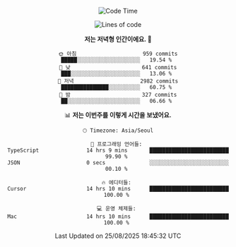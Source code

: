 <div align='center'>
 
<!--START_SECTION:waka-->
![Code Time](http://img.shields.io/badge/Code%20Time-4%2C563%20hrs%2037%20mins-blue)

![Lines of code](https://img.shields.io/badge/%EC%A0%80%EB%8A%94%20%EC%97%AC%ED%83%9C%EA%B9%8C%EC%A7%80%20-2.0%20million%20%EC%A4%84%EC%9D%98%20%EC%BD%94%EB%93%9C%EB%A5%BC%20%EC%9E%91%EC%84%B1%ED%96%88%EC%96%B4%EC%9A%94.-blue)

**저는 저녁형 인간이에요. 🦉** 

```text
🌞 아침                     959 commits         █████░░░░░░░░░░░░░░░░░░░░   19.54 % 
🌆 낮　                     641 commits         ███░░░░░░░░░░░░░░░░░░░░░░   13.06 % 
🌃 저녁                     2982 commits        ███████████████░░░░░░░░░░   60.75 % 
🌙 밤　                     327 commits         ██░░░░░░░░░░░░░░░░░░░░░░░   06.66 % 
```


📊 **저는 이번주를 이렇게 시간을 보냈어요.** 

```text
🕑︎ Timezone: Asia/Seoul

💬 프로그래밍 언어들: 
TypeScript               14 hrs 9 mins       █████████████████████████   99.90 % 
JSON                     0 secs              ░░░░░░░░░░░░░░░░░░░░░░░░░   00.10 % 

🔥 에디터들: 
Cursor                   14 hrs 10 mins      █████████████████████████   100.00 % 

💻 운영 체제들: 
Mac                      14 hrs 10 mins      █████████████████████████   100.00 % 
```


 Last Updated on 25/08/2025 18:45:32 UTC
<!--END_SECTION:waka-->
 </div>
<!---
Emewjin/Emewjin is a ✨ special ✨ repository because its `README.md` (this file) appears on your GitHub profile.
You can click the Preview link to take a look at your changes.
--->
